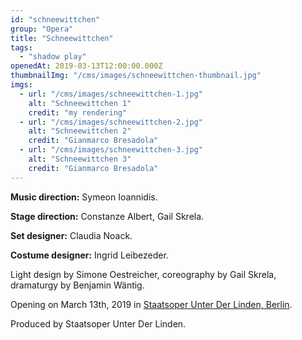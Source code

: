 ```yaml
---
id: "schneewittchen"
group: "Opera"
title: "Schneewittchen"
tags: 
  - "shadow play"
openedAt: 2019-03-13T12:00:00.000Z
thumbnailImg: "/cms/images/schneewittchen-thumbnail.jpg"
imgs:
  - url: "/cms/images/schneewittchen-1.jpg"
    alt: "Schneewittchen 1"
    credit: "my rendering"
  - url: "/cms/images/schneewittchen-2.jpg"
    alt: "Schneewittchen 2"
    credit: "Gianmarco Bresadola"
  - url: "/cms/images/schneewittchen-3.jpg"
    alt: "Schneewittchen 3"
    credit: "Gianmarco Bresadola"
---
```

**Music direction:** Symeon Ioannidis.

**Stage direction:** Constanze Albert, Gail Skrela.

**Set designer:** Claudia Noack.

**Costume designer:** Ingrid Leibezeder.

Light design by Simone Oestreicher, coreography by Gail Skrela, dramaturgy by Benjamin Wäntig.

Opening on March 13th, 2019 in [Staatsoper Unter Der Linden, Berlin](https://www.staatsoper-berlin.de/de/veranstaltungen/schneewittchen.2763/).

Produced by Staatsoper Unter Der Linden.
